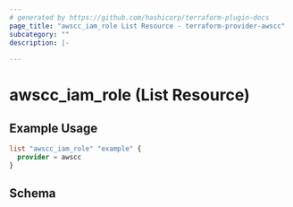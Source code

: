 ```yaml
---
# generated by https://github.com/hashicorp/terraform-plugin-docs
page_title: "awscc_iam_role List Resource - terraform-provider-awscc"
subcategory: ""
description: |-
  
---
```


# awscc_iam_role (List Resource)



## Example Usage

```terraform
list "awscc_iam_role" "example" {
  provider = awscc
}
```

<!-- schema generated by tfplugindocs -->
## Schema
